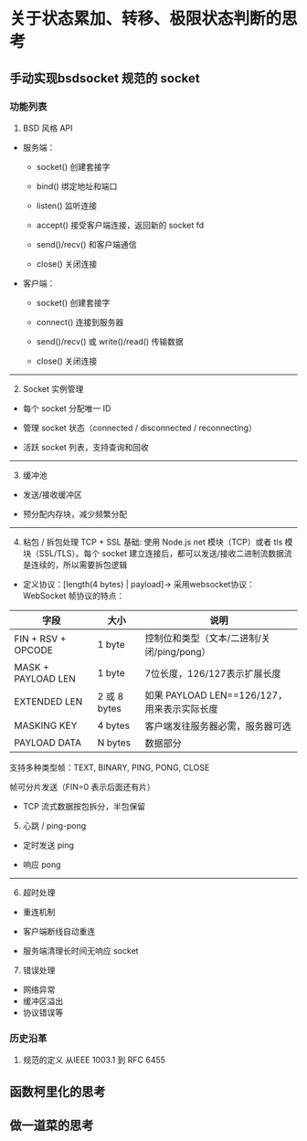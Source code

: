 # 关于状态累加、转移、极限状态判断的思考

## 手动实现bsdsocket 规范的 socket

### 功能列表
1. BSD 风格 API
- 服务端：
    - socket() 创建套接字

    - bind() 绑定地址和端口

    - listen() 监听连接

    - accept() 接受客户端连接，返回新的 socket fd

    - send()/recv() 和客户端通信

    - close() 关闭连接
- 客户端：
    - socket() 创建套接字

    - connect() 连接到服务器

    - send()/recv() 或 write()/read() 传输数据

    - close() 关闭连接
---
2. Socket 实例管理

- 每个 socket 分配唯一 ID

- 管理 socket 状态（connected / disconnected / reconnecting）

- 活跃 socket 列表，支持查询和回收
---
3. 缓冲池

- 发送/接收缓冲区

- 预分配内存块，减少频繁分配
---
4. 粘包 / 拆包处理
TCP + SSL 基础: 使用 Node.js net 模块（TCP）或者 tls 模块（SSL/TLS）。每个 socket 建立连接后，都可以发送/接收二进制流数据流是连续的，所以需要拆包逻辑

- 定义协议：[length(4 bytes) | payload]-> 采用websocket协议：
WebSocket 帧协议的特点：

|字段|大小|说明|
|---|---|---|
|FIN + RSV + OPCODE|1 byte| 控制位和类型（文本/二进制/关闭/ping/pong）|
|MASK + PAYLOAD LEN |	1 byte|7位长度，126/127表示扩展长度|
|EXTENDED LEN| 2 或 8 bytes|如果 PAYLOAD LEN==126/127，用来表示实际长度|
|MASKING KEY|4 bytes|客户端发往服务器必需，服务器可选|
|PAYLOAD DATA|N bytes|数据部分|

支持多种类型帧：TEXT, BINARY, PING, PONG, CLOSE

帧可分片发送（FIN=0 表示后面还有片）

- TCP 流式数据按包拆分，半包保留

5. 心跳 / ping-pong

- 定时发送 ping

- 响应 pong
---
6. 超时处理

- 重连机制

- 客户端断线自动重连

- 服务端清理长时间无响应 socket

7. 错误处理

- 网络异常
- 缓冲区溢出
- 协议错误等
### 历史沿革

1. 规范的定义
从IEEE 1003.1 到 RFC 6455

## 函数柯里化的思考

## 做一道菜的思考